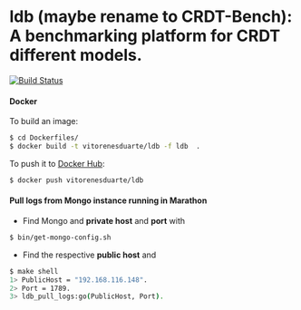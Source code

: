 # ldb (maybe rename to CRDT-Bench): A benchmarking platform for CRDT different models.

[![Build Status](https://travis-ci.org/vitorenesduarte/ldb.svg?branch=master)](https://travis-ci.org/vitorenesduarte/ldb/)


#### Docker
To build an image:

```bash
$ cd Dockerfiles/
$ docker build -t vitorenesduarte/ldb -f ldb  .
```

To push it to [Docker Hub](https://hub.docker.com/):

```bash
$ docker push vitorenesduarte/ldb
```



#### Pull logs from Mongo instance running in Marathon

- Find Mongo and __private host__ and __port__ with

```bash
$ bin/get-mongo-config.sh
```

- Find the respective __public host__ and

```bash
$ make shell
1> PublicHost = "192.168.116.148".
2> Port = 1789.
3> ldb_pull_logs:go(PublicHost, Port).
```


